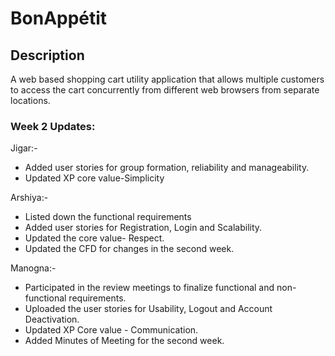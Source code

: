 # BonAppétit

## Description
A web based shopping cart utility application that allows multiple customers to access the cart concurrently from different web browsers from separate locations. 

### Week 2 Updates:
Jigar:-
- Added user stories for group formation, reliability and manageability.
- Updated XP core value-Simplicity

Arshiya:-
- Listed down the functional requirements
- Added user stories for Registration, Login and Scalability.
- Updated the core value- Respect.
- Updated the CFD for changes in the second week.

Manogna:-
- Participated in the review meetings to finalize functional and non-functional requirements.
- Uploaded the user stories for Usability, Logout and Account Deactivation.
- Updated XP Core value - Communication.
- Added Minutes of Meeting for the second week.
